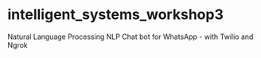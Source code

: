 # intelligent_systems_workshop3

Natural Language Processing NLP Chat bot for WhatsApp - with Twilio and Ngrok